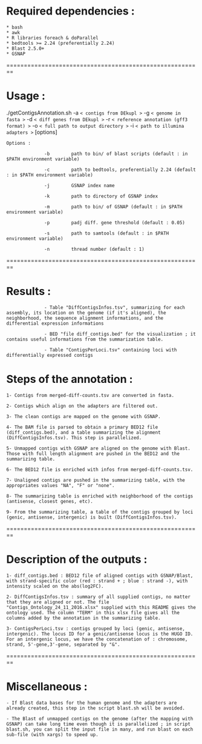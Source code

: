 

# Required dependencies :

	* bash
	* awk
	* R libraries foreach & doParallel
	* bedtools >= 2.24 (preferentially 2.24)
	* Blast 2.5.0+
	* GSNAP

========================================================


# Usage : 
./getContigsAnnotation.sh -a `< contigs from DEkupl >` -g `< genome in fasta >` -d `< diff genes from DEkupl >` -r `< reference annotation (gff3 format) >` -o `< full path to output directory >` -i `< path to illumina adapters >` [options]

	Options :

                  -b        path to bin/ of blast scripts (default : in $PATH environment variable)

                  -c        path to bedtools, preferentially 2.24 (default : in $PATH environment variable)

                  -j        GSNAP index name

                  -k        path to directory of GSNAP index

                  -m        path to bin/ of GSNAP (default : in $PATH environment variable)

                  -p        padj diff. gene threshold (default : 0.05)

                  -s        path to samtools (default : in $PATH environment variable)

                  -n        thread number (default : 1)
                  
========================================================               

# Results :
                  - Table "DiffContigsInfos.tsv", summarizing for each assembly, its location on the genome (if it's aligned), the neighborhood, the sequence alignment informations, and the differential expression informations
                  
                  - BED "file diff_contigs.bed" for the visualization ; it contains useful informations from the summarization table.
                  
                  - Table "ContigsPerLoci.tsv" containing loci with differentially expressed contigs
          
   
                  
# Steps of the annotation : 

	1- Contigs from merged-diff-counts.tsv are converted in fasta.
	
	2- Contigs which align on the adapters are filtered out.
	
	3- The clean contigs are mapped on the genome with GSNAP.
	
	4- The BAM file is parsed to obtain a primary BED12 file (diff_contigs.bed), and a table summarizing the alignment (DiffContigsInfos.tsv). This step is parallelized.
	
	5- Unmapped contigs with GSNAP are aligned on the genome with Blast. Those with full length alignment are pushed in the BED12 and the  summarizing table.
	
	6- The BED12 file is enriched with infos from merged-diff-counts.tsv.
	
	7- Unaligned contigs are pushed in the summarizing table, with the appropriates values "NA", "F" or "none".
	
    8- The summarizing table is enriched with neighborhood of the contigs (antisense, closest genes, etc).
	
	9- From the summarizing table, a table of the contigs grouped by loci (genic, antisense, intergenic) is built (DiffContigsInfos.tsv).                  
	
========================================================

# Description of the outputs :

 	1- diff_contigs.bed : BED12 file of aligned contigs with GSNAP/Blast, with strand-specific color (red : strand + ; blue : strand -), with intensity scaled on the abs(log2FC).
 	
 	2- DiffContigsInfos.tsv : summary of all supplied contigs, no matter that they are aligned or not. The file "Contigs_Ontology_24_11_2016.xlsx" supplied with this README gives the ontology used. The column "TERM" in this xlsx file gives all the columns added by the annotation in the summarizing table.
 	
 	3- ContigsPerLoci.tsv : contigs grouped by loci (genic, antisense, intergenic). The locus ID for a genic/antisense locus is the HUGO ID. For an intergenic locus, we have the concatenation of : chromosome, strand, 5'-gene,3'-gene, separated by "&".
 	
========================================================

# Miscellaneous :
  	
  	- If Blast data bases for the human genome and the adapters are already created, this step in the script blast.sh will be avoided.
  	
  	- The Blast of unmapped contigs on the genome (after the mapping with GSNAP) can take long time even though it is parallelized ; in script blast.sh, you can split the input file in many, and run blast on each sub-file (with xargs) to speed up.

